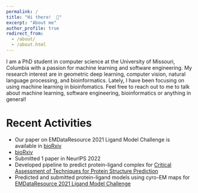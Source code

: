 ```yaml
---
permalink: /
title: "Hi there!  👋"
excerpt: "About me"
author_profile: true
redirect_from: 
  - /about/
  - /about.html
---
```


I am a PhD student in computer science at the University of Missouri, Columbia with a passion for machine learning and software engineering.
My research interest are in geometric deep learning, computer vision, natural language processing, and bioinformatics. Lately, I have been focusing on using machine learning in bioinfomatics. 
Feel free to reach out to me to talk about machine learning, software engineering, bioinformatics or anything in general! 

# Recent Activities

* Our paper on EMDataResource 2021 Ligand Model Challenge is available in [bioRxiv](https://www.biorxiv.org/content/10.1101/2022.05.27.493799v1)
* <a href="https://www.biorxiv.org/content/10.1101/2022.05.27.493799v1" target="_blank">bioRxiv</a>
* Submitted 1 paper in NeurIPS 2022
* Developed pipeline to predict protein-ligand complex for [Critical Assessment of Techniques for Protein Structure Prediction](https://predictioncenter.org/casp15/index.cgi)
* Predicted and submitted protein-ligand models using cyro-EM maps for [EMDataResource 2021 Ligand Model Challenge](https://challenges.emdataresource.org/?q=2021-model-challenge)
